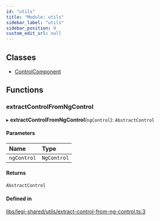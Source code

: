 ```yaml
---
id: "utils"
title: "Module: utils"
sidebar_label: "utils"
sidebar_position: 0
custom_edit_url: null
---
```


## Classes

- [ControlComponent](../classes/utils.ControlComponent)

## Functions

### extractControlFromNgControl

▸ **extractControlFromNgControl**(`ngControl`): `AbstractControl`

#### Parameters

| Name | Type |
| :------ | :------ |
| `ngControl` | `NgControl` |

#### Returns

`AbstractControl`

#### Defined in

[libs/legi-shared/utils/extract-control-from-ng-control.ts:3](https://github.com/cognizone/ng-cognizone/blob/0401c67/libs/legi-shared/utils/extract-control-from-ng-control.ts#L3)
